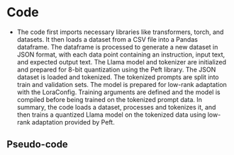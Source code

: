 # Code
- The code first imports necessary libraries like transformers, torch, and datasets. It then loads a dataset from a CSV file into a Pandas dataframe. The dataframe is processed to generate a new dataset in JSON format, with each data point containing an instruction, input text, and expected output text. The Llama model and tokenizer are initialized and prepared for 8-bit quantization using the Peft library. The JSON dataset is loaded and tokenized. The tokenized prompts are split into train and validation sets. The model is prepared for low-rank adaptation with the LoraConfig. Training arguments are defined and the model is compiled before being trained on the tokenized prompt data. In summary, the code loads a dataset, processes and tokenizes it, and then trains a quantized Llama model on the tokenized data using low-rank adaptation provided by Peft.
## Pseudo-code
```

```